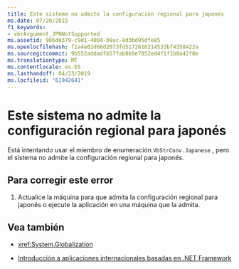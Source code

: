 ```yaml
---
title: Este sistema no admite la configuración regional para japonés
ms.date: 07/20/2015
f1_keywords:
- vbrArgument_JPNNotSupported
ms.assetid: 986d0379-c9d1-4004-b9ac-8d3bd95dfe85
ms.openlocfilehash: f1a4e02d66d2073fd5172616214533bf4358422a
ms.sourcegitcommit: 9b552addadfb57fab0b9e7852ed4f1f1b8a42f8e
ms.translationtype: MT
ms.contentlocale: es-ES
ms.lasthandoff: 04/23/2019
ms.locfileid: "61942641"
---
```

# <a name="this-system-does-not-contain-support-for-the-japanese-locale"></a>Este sistema no admite la configuración regional para japonés
Está intentando usar el miembro de enumeración `VbStrConv.Japanese` , pero el sistema no admite la configuración regional para japonés.  
  
## <a name="to-correct-this-error"></a>Para corregir este error  
  
1. Actualice la máquina para que admita la configuración regional para japonés o ejecute la aplicación en una máquina que la admita.  
  
## <a name="see-also"></a>Vea también

- <xref:System.Globalization>

- [Introducción a aplicaciones internacionales basadas en .NET Framework](/visualstudio/ide/introduction-to-international-applications-based-on-the-dotnet-framework)
